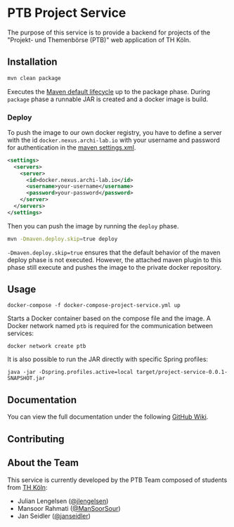 # PTB Project Service
The purpose of this service is to provide a backend for projects of the "Projekt- und Themenbörse (PTB)" web application of TH Köln.

## Installation
``` bash
mvn clean package
```
Executes the [Maven default lifecycle](https://maven.apache.org/guides/introduction/introduction-to-the-lifecycle.html) up to the package phase. During `package` phase a runnable JAR is created and a docker image is build.

### Deploy
To push the image to our own docker registry, you have to define a server with the id `docker.nexus.archi-lab.io` with your username and password for authentication in the [maven settings.xml](https://maven.apache.org/guides/mini/guide-configuring-maven.html#Security_and_Deployment_Settings).

``` xml
<settings>
  <servers>
    <server>
      <id>docker.nexus.archi-lab.io</id>
      <username>your-username</username>
      <password>your-password</password>
    </server>
  </servers>
</settings>
```

Then you can push the image by running the `deploy` phase.

``` bash
mvn -Dmaven.deploy.skip=true deploy
```

`-Dmaven.deploy.skip=true` ensures that the default behavior of the maven deploy phase is not executed. However, the attached maven plugin to this phase still execute and pushes the image to the private docker repository.

## Usage
```
docker-compose -f docker-compose-project-service.yml up
```
Starts a Docker container based on the compose file and the image. A Docker network named `ptb` is required for the communication between services:
```
docker network create ptb
```
It is also possible to run the JAR directly with specific Spring profiles:
```
java -jar -Dspring.profiles.active=local target/project-service-0.0.1-SNAPSHOT.jar
```

## Documentation
You can view the full documentation under the following [GitHub Wiki](https://github.com/Archi-Lab/ptb-documentation/wiki).

## Contributing

## About the Team
This service is currently developed by the PTB Team composed of students from [TH Köln](https://www.th-koeln.de/):

- Julian Lengelsen ([@jlengelsen](https://github.com/jlengelsen))
- Mansoor Rahmati ([@ManSoorSour](https://github.com/ManSoorSour))
- Jan Seidler ([@janseidler](https://github.com/janseidler))
